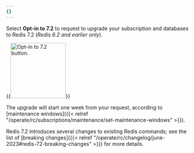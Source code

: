 ```yaml
---
{}
---
```

Select **Opt-in to 7.2** to request to upgrade your subscription and databases to Redis 7.2 (*Redis 6.2 and earlier only*).

{{<image filename="images/rc/button-opt-in-to-72.png" width=150px alt="Opt-in to 7.2 button." >}}

The upgrade will start one week from your request, according to [maintenance windows]({{< relref "/operate/rc/subscriptions/maintenance/set-maintenance-windows" >}}). 

Redis 7.2 introduces several changes to existing Redis commands; see the list of [breaking changes]({{< relref "/operate/rc/changelog/june-2023#redis-72-breaking-changes" >}}) for more details.